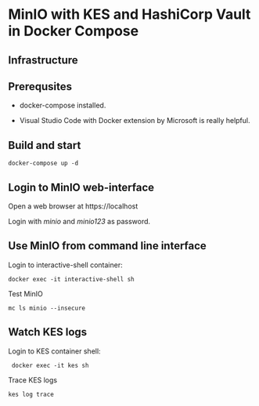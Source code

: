 # MinIO with KES and HashiCorp Vault in Docker Compose

## Infrastructure

## Prerequsites

- docker-compose installed.

- Visual Studio Code with Docker extension by Microsoft is really helpful.

## Build and start

`docker-compose up -d`

## Login to MinIO web-interface

Open a web browser at https://localhost

Login with _minio_ and _minio123_ as password.

## Use MinIO from command line interface

Login to interactive-shell container:

`docker exec -it interactive-shell sh`

Test MinIO

`mc ls minio --insecure`

## Watch KES logs
Login to KES container shell:

` docker exec -it kes sh`

Trace KES logs

`kes log trace`
